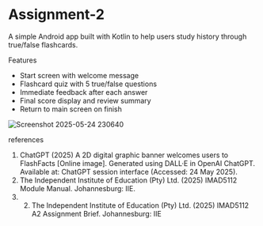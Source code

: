 # Assignment-2
A simple Android app built with Kotlin to help users study history through true/false flashcards.

Features
- Start screen with welcome message
- Flashcard quiz with 5 true/false questions
- Immediate feedback after each answer
- Final score display and review summary
- Return to main screen on finish

![Screenshot 2025-05-24 230640](https://github.com/user-attachments/assets/3e8d0146-d9be-4552-9b6d-8cbb873d1a17)


references
1. ChatGPT (2025) A 2D digital graphic banner welcomes users to FlashFacts [Online image]. Generated using DALL·E in OpenAI ChatGPT. Available at: ChatGPT session interface (Accessed: 24 May 2025).
2. The Independent Institute of Education (Pty) Ltd. (2025) IMAD5112 Module Manual. Johannesburg: IIE.
3. 2.	The Independent Institute of Education (Pty) Ltd. (2025) IMAD5112 A2 Assignment Brief. Johannesburg: IIE
